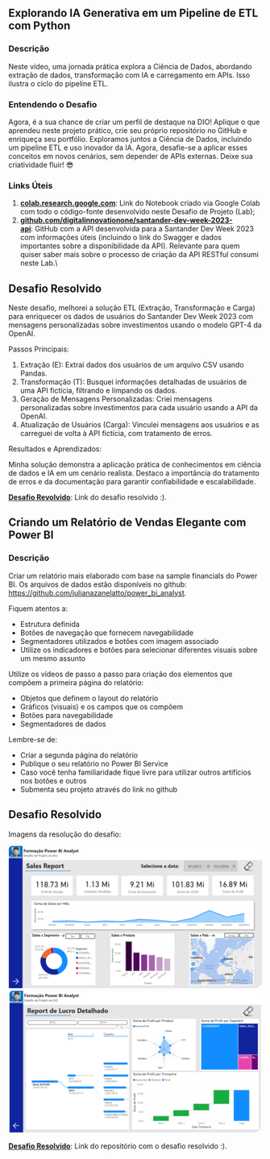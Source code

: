 ## Explorando IA Generativa em um Pipeline de ETL com Python

### **Descrição**

Neste vídeo, uma jornada prática explora a Ciência de Dados, abordando extração de dados, transformação com IA e carregamento em APIs. Isso ilustra o ciclo do pipeline ETL.

### **Entendendo o Desafio**

Agora, é a sua chance de criar um perfil de destaque na DIO! Aplique o que aprendeu neste projeto prático, crie seu próprio repositório no GitHub e enriqueça seu portfólio. Exploramos juntos a Ciência de Dados, incluindo um pipeline ETL e uso inovador da IA. Agora, desafie-se a aplicar esses conceitos em novos cenários, sem depender de APIs externas. Deixe sua criatividade fluir! 😎

### **Links Úteis**

1. **[colab.research.google.com](https://colab.research.google.com/drive/1SF_Q3AybFPozCcoFBptDSFbMk-6IVGF-?usp=sharing)**: Link do Notebook criado via Google Colab com todo o código-fonte desenvolvido neste Desafio de Projeto (Lab);
2. **[github.com/digitalinnovationone/santander-dev-week-2023-api](https://github.com/digitalinnovationone/santander-dev-week-2023-api)**: GitHub com a API desenvolvida para a Santander Dev Week 2023 com informações úteis (incluindo o link do Swagger e dados importantes sobre a disponibilidade da API). Relevante para quem quiser saber mais sobre o processo de criação da API RESTful consumi neste Lab.\\

## **Desafio Resolvido**

Neste desafio, melhorei a solução ETL (Extração, Transformação e Carga) para enriquecer os dados de usuários do Santander Dev Week 2023 com mensagens personalizadas sobre investimentos usando o modelo GPT-4 da OpenAI.

Passos Principais:

1. Extração (E): Extraí dados dos usuários de um arquivo CSV usando Pandas.
2. Transformação (T): Busquei informações detalhadas de usuários de uma API fictícia, filtrando e limpando os dados.
3. Geração de Mensagens Personalizadas: Criei mensagens personalizadas sobre investimentos para cada usuário usando a API da OpenAI.
4. Atualização de Usuários (Carga): Vinculei mensagens aos usuários e as carreguei de volta à API fictícia, com tratamento de erros.

Resultados e Aprendizados:

Minha solução demonstra a aplicação prática de conhecimentos em ciência de dados e IA em um cenário realista. Destaco a importância do tratamento de erros e da documentação para garantir confiabilidade e escalabilidade.

**[Desafio Revolvido](https://github.com/wendherSantos/bootcamp_santander_python/blob/main/02_trilha-python/desafio_eu_resolvido.py)**: Link do desafio resolvido :).

## Criando um Relatório de Vendas Elegante com Power BI

### **Descrição**

Criar um relatório mais elaborado com base na sample financials do Power BI. Os arquivos de dados estão disponíveis no github: https://github.com/julianazanelatto/power_bi_analyst.

Fiquem atentos a: 
- Estrutura definida 
- Botões de navegação que fornecem navegabilidade 
- Segmentadores utilizados e botões com imagem associado 
- Utilize os indicadores e botões para selecionar diferentes visuais sobre um mesmo assunto 

 Utilize os vídeos de passo a passo para criação dos elementos que compõem a primeira página do relatório: 
- Objetos que definem o layout do relatório 
- Gráficos (visuais) e os campos que os compõem 
- Botões para navegabilidade 
- Segmentadores de dados 

Lembre-se de: 
- Criar a segunda página do relatório 
- Publique o seu relatório no Power BI Service 
- Caso você tenha familiaridade fique livre para utilizar outros artifícios nos botões e outros 
- Submenta seu projeto através do link no github 

## **Desafio Resolvido**

Imagens da resolução do desafio:

![Alt text](image.png)
![Alt text](image-1.png)

**[Desafio Resolvido](https://github.com/wendherSantos/bootcamp_santander_python/tree/main/04_power-bi/project)**: Link do repositório com o desafio resolvido :).